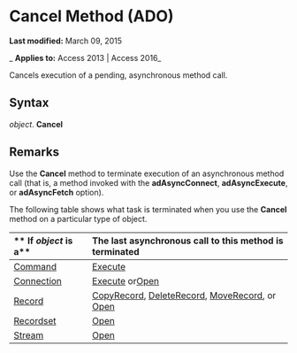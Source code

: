 
# Cancel Method (ADO)

 **Last modified:** March 09, 2015

 _ **Applies to:** Access 2013 | Access 2016_



Cancels execution of a pending, asynchronous method call.

## Syntax

 _object_. **Cancel**


## Remarks

Use the  **Cancel** method to terminate execution of an asynchronous method call (that is, a method invoked with the **adAsyncConnect**, **adAsyncExecute**, or **adAsyncFetch** option).

The following table shows what task is terminated when you use the  **Cancel** method on a particular type of object.



|** If _object_ is a**|**The last asynchronous call to this method is terminated**|
|:-----|:-----|
|[Command](64f4ef03-f858-c004-b891-0c96d13a5e6e.md)|[Execute](http://msdn.microsoft.com/library/01812c8c-403e-4428-23f6-86bda747bd0e%28Office.15%29.aspx)|
|[Connection](c16023aa-0321-2513-ee71-255d6ffba03d.md)|[Execute](http://msdn.microsoft.com/library/af190bd9-7167-df59-29ca-a9a86c4957fd%28Office.15%29.aspx) or[Open](1adaa17d-dfe1-22e0-3415-720516d138f8.md)|
|[Record](817aaf13-78d4-1134-aa94-997e92077c22.md)|[CopyRecord](724e4358-f216-8e47-5bab-c72770ece5a4.md), [DeleteRecord](ba71187f-e580-bba8-f41b-bedfa0bc2b04.md), [MoveRecord](efc341a2-0e08-a838-5925-8d4c46377e48.md), or [Open](ba71c5c7-326e-d3b6-0e74-e8343ee6896f.md)|
|[Recordset](0f963bf8-f066-dc8a-b754-f427de712df1.md)|[Open](87ef19a4-28e1-dec7-ed33-4ae500b9c460.md)|
|[Stream](d49b1514-e0b4-0aca-d5c2-8266f3f4fe65.md)|[Open](fa2e6aaa-e9f5-009c-f3a0-050a00abf9b0.md)|
